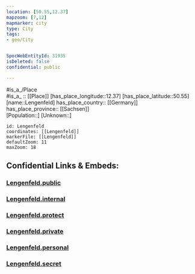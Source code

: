 ```yaml
---
location: [50.55,12.37] 
mapzoom: [7,12] 
mapmarker: city 
type: City
tags:
- geo/City


SpocWebEntityId: 31935
isDeleted: false
confidential: public

---
```

#is_a_/Place  
#is_a_ :: [[Place]] 
[has_place_longitude::12.37] 
[has_place_latitude::50.55] 
[name::Lengenfeld] 
has_place_country:: [[Germany]]  
has_place_province:: [[Sachsen]]  
[Population::] 
[Unknown::] 


```leaflet
id: Lengenfeld
coordinates: [[Lengenfeld]] 
markerFile: [[Lengenfeld]] 
defaultZoom: 11 
maxZoom: 18
```


## Confidential Links & Embeds: 

### [Lengenfeld.public](/_public/\Earth\Continent\Europe\Europe~Central\Germany\Germany~East\Sachsen\counties~Sachsen\Vogtlandkreis\cities~Vogtlandkreis\Rodewisch\CityLengenfeld.public.md) 

### [Lengenfeld.internal](/_internal/\Earth\Continent\Europe\Europe~Central\Germany\Germany~East\Sachsen\counties~Sachsen\Vogtlandkreis\cities~Vogtlandkreis\Rodewisch\CityLengenfeld.internal.md) 

### [Lengenfeld.protect](/_protect/\Earth\Continent\Europe\Europe~Central\Germany\Germany~East\Sachsen\counties~Sachsen\Vogtlandkreis\cities~Vogtlandkreis\Rodewisch\CityLengenfeld.protect.md) 

### [Lengenfeld.private](/_private/\Earth\Continent\Europe\Europe~Central\Germany\Germany~East\Sachsen\counties~Sachsen\Vogtlandkreis\cities~Vogtlandkreis\Rodewisch\CityLengenfeld.private.md) 

### [Lengenfeld.personal](/_personal/\Earth\Continent\Europe\Europe~Central\Germany\Germany~East\Sachsen\counties~Sachsen\Vogtlandkreis\cities~Vogtlandkreis\Rodewisch\CityLengenfeld.personal.md) 

### [Lengenfeld.secret](/_secret/\Earth\Continent\Europe\Europe~Central\Germany\Germany~East\Sachsen\counties~Sachsen\Vogtlandkreis\cities~Vogtlandkreis\Rodewisch\CityLengenfeld.secret.md)

